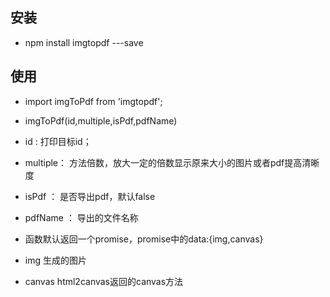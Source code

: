 ## 安装
* npm install imgtopdf ---save

## 使用

* import imgToPdf from 'imgtopdf';
* imgToPdf(id,multiple,isPdf,pdfName)
* id : 打印目标id；
* multiple： 方法倍数，放大一定的倍数显示原来大小的图片或者pdf提高清晰度
* isPdf ： 是否导出pdf，默认false
* pdfName ： 导出的文件名称


* 函数默认返回一个promise，promise中的data:{img,canvas}
* img 生成的图片
* canvas html2canvas返回的canvas方法